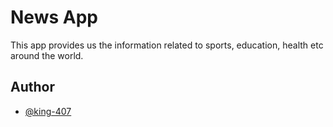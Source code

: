 
# News App

This app provides us the information related to sports, education, health 
etc around the world.

## Author

- [@king-407](https://github.com/king-407)

